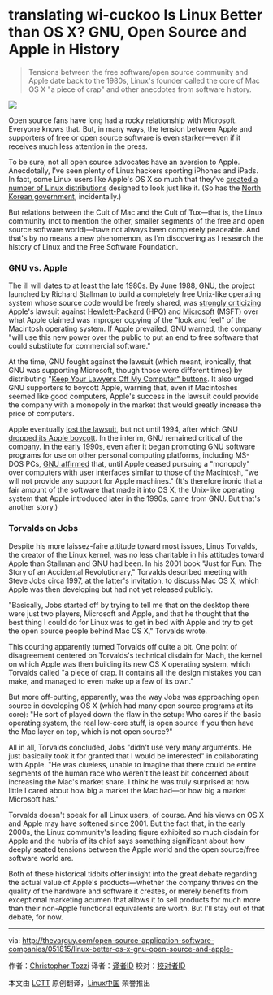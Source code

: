 translating wi-cuckoo
Is Linux Better than OS X? GNU, Open Source and Apple in History
================================================================================
> Tensions between the free software/open source community and Apple date back to the 1980s, Linux's founder called the core of Mac OS X "a piece of crap" and other anecdotes from software history.

![](http://thevarguy.com/site-files/thevarguy.com/files/imagecache/medium_img/uploads/2015/05/untitled_2.png)

Open source fans have long had a rocky relationship with Microsoft. Everyone knows that. But, in many ways, the tension between Apple and supporters of free or open source software is even starker—even if it receives much less attention in the press.

To be sure, not all open source advocates have an aversion to Apple. Anecdotally, I've seen plenty of Linux hackers sporting iPhones and iPads. In fact, some Linux users like Apple's OS X so much that they've [created a number of Linux distributions][1] designed to look just like it. (So has the [North Korean government][2], incidentally.)

But relations between the Cult of Mac and the Cult of Tux—that is, the Linux community (not to mention the other, smaller segments of the free and open source software world)—have not always been completely peaceable. And that's by no means a new phenomenon, as I'm discovering as I research the history of Linux and the Free Software Foundation.

### GNU vs. Apple ###

The ill will dates to at least the late 1980s. By June 1988, [GNU][3], the project launched by Richard Stallman to build a completely free Unix-like operating system whose source code would be freely shared, was [strongly criticizing][4] Apple's lawsuit against [Hewlett-Packard][5] (HPQ) and [Microsoft][6] (MSFT) over what Apple claimed was improper copying of the "look and feel" of the Macintosh operating system. If Apple prevailed, GNU warned, the company "will use this new power over the public to put an end to free software that could substitute for commercial software."

At the time, GNU fought against the lawsuit (which meant, ironically, that GNU was supporting Microsoft, though those were different times) by distributing "[Keep Your Lawyers Off My Computer" buttons][7]. It also urged GNU supporters to boycott Apple, warning that, even if Macintoshes seemed like good computers, Apple's success in the lawsuit could provide the company with a monopoly in the market that would greatly increase the price of computers.

Apple eventually [lost the lawsuit][8], but not until 1994, after which GNU [dropped its Apple boycott][9]. In the interim, GNU remained critical of the company. In the early 1990s, even after it began promoting GNU software programs for use on other personal computing platforms, including MS-DOS PCs, [GNU affirmed][10] that, until Apple ceased pursuing a "monopoly" over computers with user interfaces similar to those of the Macintosh, "we will not provide any support for Apple machines." (It's therefore ironic that a fair amount of the software that made it into OS X, the Unix-like operating system that Apple introduced later in the 1990s, came from GNU. But that's another story.)

### Torvalds on Jobs ###

Despite his more laissez-faire attitude toward most issues, Linus Torvalds, the creator of the Linux kernel, was no less charitable in his attitudes toward Apple than Stallman and GNU had been. In his 2001 book "Just for Fun: The Story of an Accidental Revolutionary," Torvalds described meeting with Steve Jobs circa 1997, at the latter's invitation, to discuss Mac OS X, which Apple was then developing but had not yet released publicly.

"Basically, Jobs started off by trying to tell me that on the desktop there were just two players, Microsoft and Apple, and that he thought that the best thing I could do for Linux was to get in bed with Apple and try to get the open source people behind Mac OS X," Torvalds wrote.

This courting apparently turned Torvalds off quite a bit. One point of disagreement centered on Torvalds's technical disdain for Mach, the kernel on which Apple was then building its new OS X operating system, which Torvalds called "a piece of crap. It contains all the design mistakes you can make, and managed to even make up a few of its own."

But more off-putting, apparently, was the way Jobs was approaching open source in developing OS X (which had many open source programs at its core): "He sort of played down the flaw in the setup: Who cares if the basic operating system, the real low-core stuff, is open source if you then have the Mac layer on top, which is not open source?"

All in all, Torvalds concluded, Jobs "didn't use very many arguments. He just basically took it for granted that I would be interested" in collaborating with Apple. "He was clueless, unable to imagine that there could be entire segments of the human race who weren't the least bit concerned about increasing the Mac's market share. I think he was truly surprised at how little I cared about how big a market the Mac had—or how big a market Microsoft has."

Torvalds doesn't speak for all Linux users, of course. And his views on OS X and Apple may have softened since 2001. But the fact that, in the early 2000s, the Linux community's leading figure exhibited so much disdain for Apple and the hubris of its chief says something significant about how deeply seated tensions between the Apple world and the open source/free software world are.

Both of these historical tidbits offer insight into the great debate regarding the actual value of Apple's products—whether the company thrives on the quality of the hardware and software it creates, or merely benefits from exceptional marketing acumen that allows it to sell products for much more than their non-Apple functional equivalents are worth. But I'll stay out of that debate, for now.

--------------------------------------------------------------------------------

via: http://thevarguy.com/open-source-application-software-companies/051815/linux-better-os-x-gnu-open-source-and-apple-

作者：[Christopher Tozzi][a]
译者：[译者ID](https://github.com/译者ID)
校对：[校对者ID](https://github.com/校对者ID)

本文由 [LCTT](https://github.com/LCTT/TranslateProject) 原创翻译，[Linux中国](https://linux.cn/) 荣誉推出

[a]:http://thevarguy.com/author/christopher-tozzi
[1]:https://www.linux.com/news/software/applications/773516-the-mac-ifying-of-the-linux-desktop/
[2]:http://thevarguy.com/open-source-application-software-companies/010615/north-koreas-red-star-linux-os-made-apples-image
[3]:http://gnu.org/
[4]:https://www.gnu.org/bulletins/bull5.html
[5]:http://www.hp.com/
[6]:http://www.microsoft.com/
[7]:http://www.duntemann.com/AppleSnakeButton.jpg
[8]:http://www.freibrun.com/articles/articl12.htm
[9]:https://www.gnu.org/bulletins/bull18.html#SEC6
[10]:https://www.gnu.org/bulletins/bull12.html
